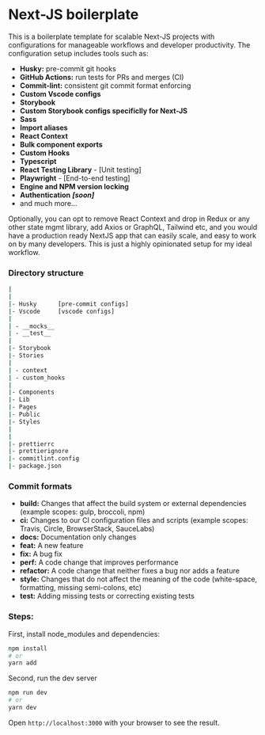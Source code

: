 # Next-JS boilerplate

This is a boilerplate template for scalable Next-JS projects with configurations for manageable workflows and developer productivity. The configuration setup includes tools such as:

- **Husky:** pre-commit git hooks
- **GitHub Actions:** run tests for PRs and merges (CI)
- **Commit-lint:** consistent git commit format enforcing
- **Custom Vscode configs**
- **Storybook**
- **Custom Storybook configs specificlly for Next-JS**
- **Sass**
- **Import aliases**
- **React Context**
- **Bulk component exports**
- **Custom Hooks**
- **Typescript**
- **React Testing Library** - [Unit testing]
- **Playwright** - [End-to-end testing]
- **Engine and NPM version locking**
- **Authentication** **_[soon]_**
- and much more...

Optionally, you can opt to remove React Context and drop in Redux or any other state mgmt library, add Axios or GraphQL, Tailwind etc, and you would have a production ready NextJS app that can easily scale, and easy to work on by many developers. This is just a highly opinionated setup for my ideal workflow.

### Directory structure

```bash
|
|
|- Husky      [pre-commit configs]
|- Vscode     [vscode configs]
|
| - __mocks__
| - __test__
|
|- Storybook
|- Stories
|
| - context
| - custom_hooks
|
|- Components
|- Lib
|- Pages
|- Public
|- Styles
|
|
|- prettierrc
|- prettierignore
|- commitlint.config
|- package.json

```

### Commit formats

- **build:** Changes that affect the build system or external dependencies (example scopes: gulp, broccoli, npm)
- **ci:** Changes to our CI configuration files and scripts (example scopes: Travis, Circle, BrowserStack, SauceLabs)
- **docs:** Documentation only changes
- **feat:** A new feature
- **fix:** A bug fix
- **perf:** A code change that improves performance
- **refactor:** A code change that neither fixes a bug nor adds a feature
- **style:** Changes that do not affect the meaning of the code (white-space, formatting, missing semi-colons, etc)
- **test:** Adding missing tests or correcting existing tests

### Steps:

First, install node_modules and dependencies:

```bash
npm install
# or
yarn add
```

Second, run the dev server

```bash
npm run dev
# or
yarn dev
```

Open `http://localhost:3000` with your browser to see the result.
